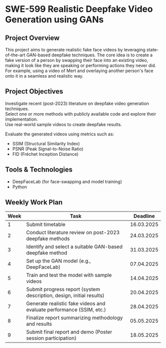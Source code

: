 # SWE-599 Realistic Deepfake Video Generation using GANs

## Project Overview
This project aims to generate realistic fake face videos by leveraging state-of-the-art GAN-based deepfake techniques. The core idea is to create a fake version of a person by swapping their face into an existing video, making it look like they are speaking or performing actions they never did. For example, using a video of Mert and overlaying another person's face onto it in a seamless and realistic way.

## Project Objectives
Investigate recent (post-2023) literature on deepfake video generation techniques.  
Select one or more methods with publicly available code and explore their implementation.  
Use real-world sample videos to create deepfake results.  

Evaluate the generated videos using metrics such as:

- SSIM (Structural Similarity Index)
- PSNR (Peak Signal-to-Noise Ratio)
- FID (Fréchet Inception Distance)

## Tools & Technologies
- DeepFaceLab (for face-swapping and model training)
- Python

## Weekly Work Plan

| Week | Task                                                                 | Deadline     |
|------|----------------------------------------------------------------------|--------------|
| 1    | Submit timetable                                                     | 16.03.2025   |
| 2    | Conduct literature review on post-2023 deepfake methods              | 24.03.2025   |
| 3    | Identify and select a suitable GAN-based deepfake method            | 31.03.2025   |
| 4    | Set up the GAN model (e.g., DeepFaceLab)                             | 07.04.2025   |
| 5    | Train and test the model with sample videos                          | 14.04.2025   |
| 6    | Submit progress report (system description, design, initial results)| 20.04.2025   |
| 7    | Generate realistic fake videos and evaluate performance (SSIM, etc.)| 28.04.2025   |
| 8    | Finalize report summarizing methodology and results                  | 05.05.2025   |
| 9    | Submit final report and demo (Poster session participation)         | 18.05.2025   |
